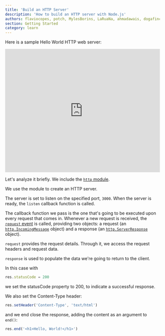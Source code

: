 ```yaml
---
title: 'Build an HTTP Server'
description: 'How to build an HTTP server with Node.js'
authors: flaviocopes, potch, MylesBorins, LaRuaNa, ahmadawais, dogafincan
section: Getting Started
category: learn
---
```


Here is a sample Hello World HTTP web server:

<iframe
  title="Build an HTTP Server"
  src="https://stackblitz.com/edit/nodejs-dev-0009-01?index.js&zenmode=1"
  alt="nodejs-dev-0009-01 on StackBlitz"
  style="height: 400px; width: 100%; border: 0;">
</iframe>

<!--```js
const http = require('http')

const port = process.env.PORT

const server = http.createServer((req, res) => {
  res.statusCode = 200
  res.setHeader('Content-Type', 'text/html')
  res.end('<h1>Hello, World!</h1>')
})

server.listen(port, () => {
  console.log(`Server running at port ${port}`)
})
```-->

Let's analyze it briefly. We include the [`http` module](https://nodejs.org/api/http.html).

We use the module to create an HTTP server.

The server is set to listen on the specified port, `3000`. When the server is ready, the `listen` callback function is called.

The callback function we pass is the one that's going to be executed upon every request that comes in. Whenever a new request is received, the [`request` event](https://nodejs.org/api/http.html#http_event_request) is called, providing two objects: a request (an [`http.IncomingMessage`](https://nodejs.org/api/http.html#http_class_http_incomingmessage) object) and a response (an [`http.ServerResponse`](https://nodejs.org/api/http.html#http_class_http_serverresponse) object).

`request` provides the request details. Through it, we access the request headers and request data.

`response` is used to populate the data we're going to return to the client.

In this case with

```js
res.statusCode = 200
```

we set the statusCode property to 200, to indicate a successful response.

We also set the Content-Type header:

```js
res.setHeader('Content-Type', 'text/html')
```

and we end close the response, adding the content as an argument to `end()`:

```js
res.end('<h1>Hello, World!</h1>')
```
